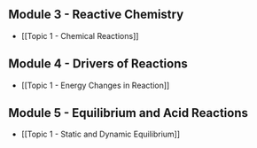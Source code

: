 ## Module 3 - Reactive Chemistry
- [[Topic 1 - Chemical Reactions]]
## Module 4 - Drivers of Reactions
- [[Topic 1 - Energy Changes in Reaction]]
## Module 5 - Equilibrium and Acid Reactions
- [[Topic 1 - Static and Dynamic Equilibrium]]
